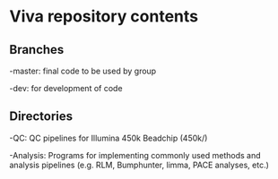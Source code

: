 # Viva repository contents

## Branches
-master: final code to be used by group

-dev: for development of code

## Directories
-QC: QC pipelines for Illumina 450k Beadchip (450k/)

-Analysis: Programs for implementing commonly used methods and analysis pipelines (e.g. RLM, Bumphunter, limma, PACE analyses, etc.)